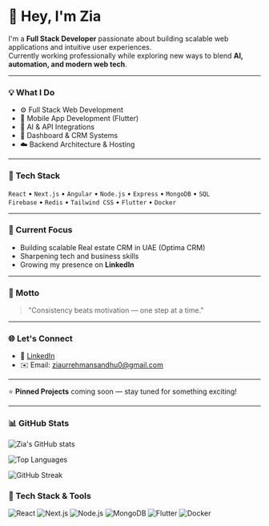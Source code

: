 # 👋 Hey, I'm Zia

I'm a **Full Stack Developer** passionate about building scalable web applications and intuitive user experiences.  
Currently working professionally while exploring new ways to blend **AI, automation, and modern web tech**.

---

### 💡 What I Do
- ⚙️ Full Stack Web Development  
- 📱 Mobile App Development (Flutter)  
- 🧠 AI & API Integrations  
- 🧩 Dashboard & CRM Systems  
- ☁️ Backend Architecture & Hosting  

---

### 🧰 Tech Stack
`React` • `Next.js` • `Angular` • `Node.js` • `Express` • `MongoDB` • `SQL`  
`Firebase` • `Redis` • `Tailwind CSS` • `Flutter` • `Docker`  

---

### 🚀 Current Focus
- Building scalable Real estate CRM in UAE (Optima CRM)
- Sharpening tech and business skills  
- Growing my presence on **LinkedIn**  

---

### 🧠 Motto
> "Consistency beats motivation — one step at a time."

---

### 🌐 Let's Connect
- 💼 [LinkedIn]([https://linkedin.com/in/ziat](https://www.linkedin.com/in/zia-ur-rehman-sandhu))  
- ✉️ Email: ziaurrehmansandhu0@gmail.com  

---

⭐ **Pinned Projects** coming soon — stay tuned for something exciting!

---

### 📊 GitHub Stats

![Zia's GitHub stats](https://github-readme-stats-zia.vercel.app/api?username=ZiaSandhu&show_icons=true&count_private=true&include_all_commits=true&theme=tokyonight)

![Top Languages](https://github-readme-stats.vercel.app/api/top-langs/?username=ZiaSandhu&layout=compact&theme=tokyonight)

![GitHub Streak](https://github-readme-streak-stats.herokuapp.com/?user=ZiaSandhu&theme=tokyonight)


### 🧰 Tech Stack & Tools
![React](https://img.shields.io/badge/React-20232A?style=for-the-badge&logo=react&logoColor=61DAFB)
![Next.js](https://img.shields.io/badge/Next.js-000000?style=for-the-badge&logo=nextdotjs&logoColor=white)
![Node.js](https://img.shields.io/badge/Node.js-43853D?style=for-the-badge&logo=node.js&logoColor=white)
![MongoDB](https://img.shields.io/badge/MongoDB-4EA94B?style=for-the-badge&logo=mongodb&logoColor=white)
![Flutter](https://img.shields.io/badge/Flutter-02569B?style=for-the-badge&logo=flutter&logoColor=white)
![Docker](https://img.shields.io/badge/Docker-0db7ed?style=for-the-badge&logo=docker&logoColor=white)


